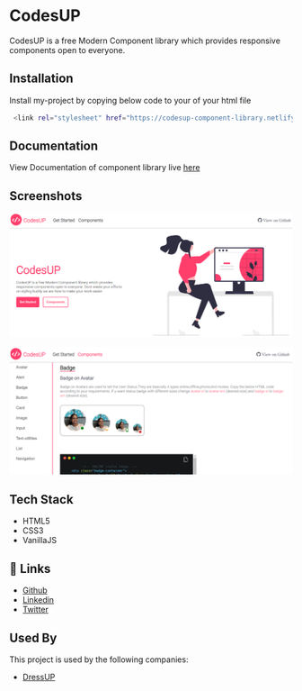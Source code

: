 
# CodesUP

CodesUP is a free Modern Component library which provides responsive components open to everyone.



## Installation

Install my-project by copying below code to your <head> of your html file

```bash
 <link rel="stylesheet" href="https://codesup-component-library.netlify.app/all_components_css.css">  
```
    

## Documentation

View Documentation of component library live [ here](https://linktodocumentation)

        
## Screenshots

![Home page Screenshot](https://github.com/SatwikaKacham/component-library/blob/development/screenshorts/codesupss1.png)

![Components Screenshot](https://github.com/SatwikaKacham/component-library/blob/development/screenshorts/codesupss2.png)


## Tech Stack

* HTML5
* CSS3
* VanillaJS


## 🔗 Links
* [Github](https://github.com/satwikakacham)
* [Linkedin]("https://www.linkedin.com/in/satwika-kacham-70aa4b200)
* [Twitter](https://twitter.com/kachamsatwika)


## Used By

This project is used by the following companies:

- [DressUP](https://dressup-ecommerce-site.netlify.app/)
